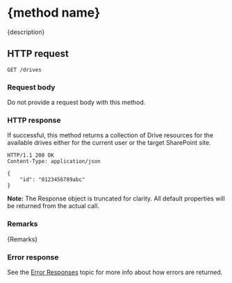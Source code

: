 # {method name}

{description}

## HTTP request

<!-- {"blockType": "request", "name": "template-method-name", "scopes": "files.readwrite service.sharepoint" } -->
```http
GET /drives
```

### Request body
Do not provide a request body with this method.

### HTTP response

If successful, this method returns a collection of Drive resources for the available drives either for the current user or the target SharePoint site.

<!-- { "blockType": "response", "@odata.type": "oneDrive.drive", "truncated": true } -->
```http
HTTP/1.1 200 OK
Content-Type: application/json

{
    "id": "0123456789abc"
}
```

**Note:** The Response object is truncated for clarity.
All default properties will be returned from the actual call.


### Remarks

{Remarks}

### Error response

See the [Error Responses][error-response] topic for more info about how errors are returned.

[error-response]: ../docs/misc/errors.md

<!--
 {
  "type": "#page.annotation",
  "description": "Page description for SEO",
  "keywords": "Keywords for SEO",
  "section": "templates",
  "tocPath": "Path/In/TOC"
} -->
